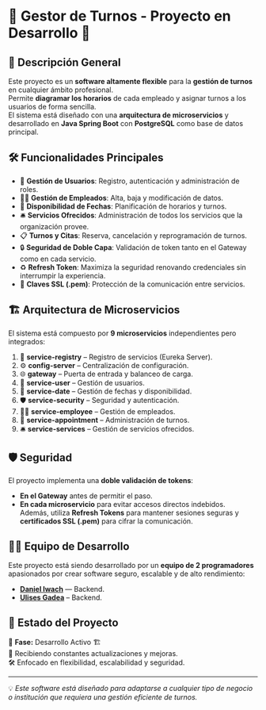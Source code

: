 # 📅 Gestor de Turnos - Proyecto en Desarrollo 🚀

## 📌 Descripción General
Este proyecto es un **software altamente flexible** para la **gestión de turnos** en cualquier ámbito profesional.  
Permite **diagramar los horarios** de cada empleado y asignar turnos a los usuarios de forma sencilla.  
El sistema está diseñado con una **arquitectura de microservicios** y desarrollado en **Java Spring Boot** con **PostgreSQL** como base de datos principal.

## 🛠️ Funcionalidades Principales
- 👥 **Gestión de Usuarios**: Registro, autenticación y administración de roles.
- 🧑‍💼 **Gestión de Empleados**: Alta, baja y modificación de datos.
- 📅 **Disponibilidad de Fechas**: Planificación de horarios y turnos.
- 🛎️ **Servicios Ofrecidos**: Administración de todos los servicios que la organización provee.
- 📋 **Turnos y Citas**: Reserva, cancelación y reprogramación de turnos.
- 🔒 **Seguridad de Doble Capa**: Validación de token tanto en el Gateway como en cada servicio.
- ♻️ **Refresh Token**: Maximiza la seguridad renovando credenciales sin interrumpir la experiencia.
- 🔐 **Claves SSL (.pem)**: Protección de la comunicación entre servicios.

## 🏗️ Arquitectura de Microservicios
El sistema está compuesto por **9 microservicios** independientes pero integrados:
1. 📜 **service-registry** – Registro de servicios (Eureka Server).
2. ⚙️ **config-server** – Centralización de configuración.
3. 🌐 **gateway** – Puerta de entrada y balanceo de carga.
4. 👤 **service-user** – Gestión de usuarios.
5. 📆 **service-date** – Gestión de fechas y disponibilidad.
6. 🛡️ **service-security** – Seguridad y autenticación.
7. 🧑‍💼 **service-employee** – Gestión de empleados.
8. 📅 **service-appointment** – Administración de turnos.
9. 🛎️ **service-services** – Gestión de servicios ofrecidos.

## 🛡️ Seguridad
El proyecto implementa una **doble validación de tokens**:  
- **En el Gateway** antes de permitir el paso.  
- **En cada microservicio** para evitar accesos directos indebidos.  
Además, utiliza **Refresh Tokens** para mantener sesiones seguras y **certificados SSL (.pem)** para cifrar la comunicación.

## 👨‍💻 Equipo de Desarrollo
Este proyecto está siendo desarrollado por un **equipo de 2 programadores** apasionados por crear software seguro, escalable y de alto rendimiento:
- **[Daniel Iwach](https://github.com/Daniel-iwach)** — Backend.  
- **[Ulises Gadea](https://github.com/UlisesGS)** – Backend.

## 📅 Estado del Proyecto
📌 **Fase:** Desarrollo Activo 🏗️  
🔄 Recibiendo constantes actualizaciones y mejoras.  
🛠️ Enfocado en flexibilidad, escalabilidad y seguridad.

---
💡 *Este software está diseñado para adaptarse a cualquier tipo de negocio o institución que requiera una gestión eficiente de turnos.*
